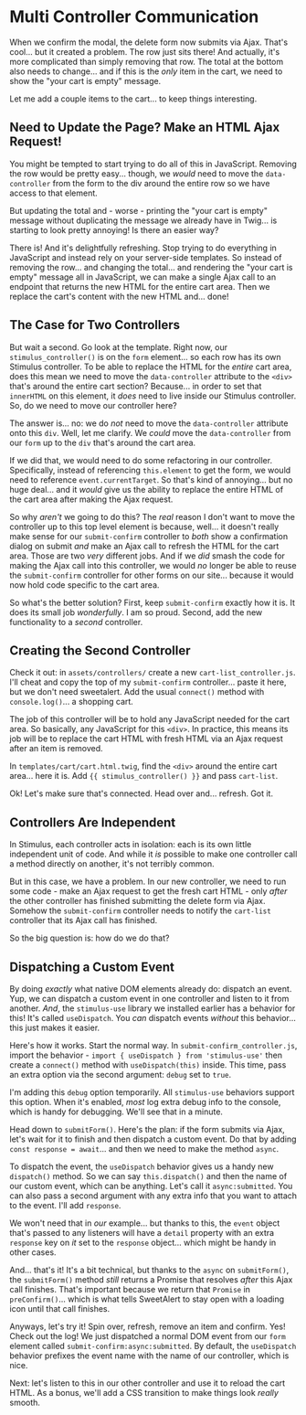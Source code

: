# Multi Controller Communication

When we confirm the modal, the delete form now submits via Ajax. That's cool...
but it created a problem. The row just sits there! And actually, it's more
complicated than simply removing that row. The total at the bottom also needs to
change... and if this is the *only* item in the cart, we need to show the
"your cart is empty" message.

Let me add a couple items to the cart... to keep things interesting.

## Need to Update the Page? Make an HTML Ajax Request!

You might be tempted to start trying to do all of this in JavaScript. Removing
the row would be pretty easy... though, we *would* need to move the
`data-controller` from the form to the div around the entire row so we have
access to that element.

But updating the total and - worse - printing the "your cart is empty" message
without duplicating the message we already have in Twig... is starting to
look pretty annoying! Is there an easier way?

There is! And it's delightfully refreshing. Stop trying to do everything in
JavaScript and instead rely on your server-side templates. So instead of
removing the row... and changing the total... and rendering the "your cart is empty"
message all in JavaScript, we can make a single Ajax call to an endpoint that
returns the new HTML for the entire cart area. Then we replace the cart's content
with the new HTML and... done!

## The Case for Two Controllers

But wait a second. Go look at the template. Right now, our `stimulus_controller()`
is on the `form` element... so each row has its own Stimulus controller. To be able
to replace the HTML for the *entire* cart area, does this mean we need to move
the `data-controller` attribute to the `<div>` that's around the entire cart section?
Because... in order to set that `innerHTML` on this element, it *does* need to
live inside our Stimulus controller. So, do we need to move our controller here?

The answer is... no: we do *not* need to move the `data-controller` attribute
onto this `div`. Well, let me clarify. We *could* move the `data-controller` from
our `form` up to the `div` that's around the cart area.

If we did that, we would need to do some refactoring in our controller. Specifically,
instead of referencing `this.element` to get the form, we would need to reference
`event.currentTarget`. So that's kind of annoying... but no huge deal... and it
*would* give us the ability to replace the entire HTML of the cart area after
making the Ajax request.

So why *aren't* we going to do this? The *real* reason I don't want to move the
controller up to this top level element is because, well... it doesn't really
make sense for our `submit-confirm` controller to *both* show a confirmation dialog
on submit *and* make an Ajax call to refresh the HTML for the cart area. Those are
two *very* different jobs. And if we *did* smash the code for making the Ajax call
into this controller, we would *no* longer be able to reuse the `submit-confirm`
controller for other forms on our site... because it would now hold code specific
to the cart area.

So what's the better solution? First, keep `submit-confirm` exactly how it is.
It does its small job *wonderfully*. I am so proud. Second, add the new
functionality to a *second* controller.

## Creating the Second Controller

Check it out: in `assets/controllers/` create a new `cart-list_controller.js`.
I'll cheat and copy the top of my `submit-confirm` controller... paste it here,
but we don't need sweetalert. Add the usual `connect()` method with
`console.log()`... a shopping cart.

The job of this controller will be to hold any JavaScript needed for the cart area.
So basically, any JavaScript for this `<div>`. In practice, this means its job
will be to replace the cart HTML with fresh HTML via an Ajax request after an
item is removed.

In `templates/cart/cart.html.twig`, find the `<div>` around the entire cart
area... here it is. Add `{{ stimulus_controller() }}` and pass `cart-list`.

Ok! Let's make sure that's connected. Head over and... refresh. Got it.

## Controllers Are Independent

In Stimulus, each controller acts in isolation: each is its own little independent
unit of code. And while it *is* possible to make one controller call a method
directly on another, it's not terribly common.

But in this case, we have a problem. In our new controller, we need to run some
code - make an Ajax request to get the fresh cart HTML - only *after* the other
controller has finished submitting the delete form via Ajax. Somehow the
`submit-confirm` controller needs to notify the `cart-list` controller that its
Ajax call has finished.

So the big question is: how do we do that?

## Dispatching a Custom Event

By doing *exactly* what native DOM elements already do: dispatch an event. Yup,
we can dispatch a custom event in one controller and listen to it from another.
*And*, the `stimulus-use` library we installed earlier has a behavior for this!
It's called `useDispatch`. You *can* dispatch events *without* this behavior...
this just makes it easier.

Here's how it works. Start the normal way. In `submit-confirm_controller.js`,
import the behavior - `import { useDispatch } from 'stimulus-use'` then create a
`connect()` method with `useDispatch(this)` inside. This time, pass an extra option
via the second argument: `debug` set to `true`.

I'm adding this `debug` option temporarily. All `stimulus-use` behaviors support
this option. When it's enabled, *most* log extra debug info to the console, which
is handy for debugging. We'll see that in a minute.

Head down to `submitForm()`. Here's the plan: if the form submits via Ajax,
let's wait for it to finish and then dispatch a custom event. Do that by adding
`const response = await`... and then we need to make the method `async`.

To dispatch the event, the `useDispatch` behavior gives us a handy new
`dispatch()` method. So we can say `this.dispatch()` and then the name of our
custom event, which can be anything. Let's call it `async:submitted`.
You can also pass a second argument with any extra info that you want to
attach to the event. I'll add  `response`.

We won't need that in *our* example... but thanks to this, the `event` object
that's passed to any listeners will have a `detail` property with an extra
`response` key on *it* set to the `response` object... which might be handy in
other cases.

And... that's it! It's a bit technical, but thanks to the `async` on
`submitForm()`, the `submitForm()` method *still* returns a Promise that resolves
*after* this Ajax call finishes. That's important because we return that `Promise`
in `preConfirm()`... which is what tells SweetAlert to stay open with a
loading icon until that call finishes.

Anyways, let's try it! Spin over, refresh, remove an item and confirm. Yes!
Check out the log! We just dispatched a normal DOM event from our `form` element
called `submit-confirm:async:submitted`. By default, the `useDispatch` behavior
prefixes the event name with the name of our controller, which is nice.

Next: let's listen to this in our other controller and use it to reload the cart
HTML. As a bonus, we'll add a CSS transition to make things look *really* smooth.
